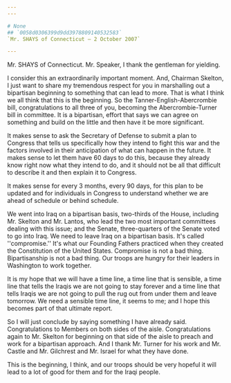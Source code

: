 ```yaml
---
---

# None
## `0058d0306399d9dd3978809140532583`
`Mr. SHAYS of Connecticut — 2 October 2007`

---
```



Mr. SHAYS of Connecticut. Mr. Speaker, I thank the gentleman for 
yielding.

I consider this an extraordinarily important moment. And, Chairman 
Skelton, I just want to share my tremendous respect for you in 
marshalling out a bipartisan beginning to something that can lead to 
more. That is what I think we all think that this is the beginning. So 
the Tanner-English-Abercrombie bill, congratulations to all three of 
you, becoming the Abercrombie-Turner bill in committee. It is a 
bipartisan, effort that says we can agree on something and build on the 
little and then have it be more significant.

It makes sense to ask the Secretary of Defense to submit a plan to 
Congress that tells us specifically how they intend to fight this war 
and the factors involved in their anticipation of what can happen in 
the future. It makes sense to let them have 60 days to do this, because 
they already know right now what they intend to do, and it should not 
be all that difficult to describe it and then explain it to Congress.

It makes sense for every 3 months, every 90 days, for this plan to be 
updated and for individuals in Congress to understand whether we are 
ahead of schedule or behind schedule.

We went into Iraq on a bipartisan basis, two-thirds of the House, 
including Mr. Skelton and Mr. Lantos, who lead the two most important 
committees dealing with this issue; and the Senate, three-quarters of 
the Senate voted to go into Iraq. We need to leave Iraq on a bipartisan 
basis. It's called ''compromise.'' It's what our Founding Fathers 
practiced when they created the Constitution of the United States. 
Compromise is not a bad thing. Bipartisanship is not a bad thing. Our 
troops are hungry for their leaders in Washington to work together.

It is my hope that we will have a time line, a time line that is 
sensible, a time line that tells the Iraqis we are not going to stay 
forever and a time line that tells Iraqis we are not going to pull the 
rug out from under them and leave tomorrow. We need a sensible time 
line, it seems to me; and I hope this becomes part of that ultimate 
report.

So I will just conclude by saying something I have already said. 
Congratulations to Members on both sides of the aisle. Congratulations 
again to Mr. Skelton for beginning on that side of the aisle to preach 
and work for a bipartisan approach. And I thank Mr. Turner for his work 
and Mr. Castle and Mr. Gilchrest and Mr. Israel for what they have 
done.

This is the beginning, I think, and our troops should be very hopeful 
it will lead to a lot of good for them and for the Iraqi people.